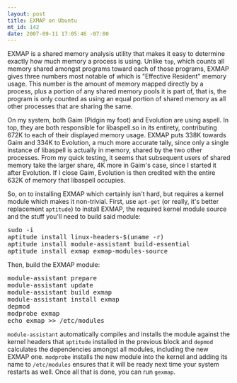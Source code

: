 ```yaml
--- 
layout: post
title: EXMAP on Ubuntu
mt_id: 142
date: 2007-09-11 17:05:46 -07:00
---
```

EXMAP is a shared memory analysis utility that makes it easy to determine exactly how much memory a process is using.  Unlike `top`, which counts all memory shared amongst programs toward each of those programs, EXMAP gives three numbers most notable of which is "Effective Resident" memory usage.  This number is the amount of memory mapped directly by a process, plus a portion of any shared memory pools it is part of, that is, the program is only counted as using an equal portion of shared memory as all other processes that are sharing the same.

On my system, both Gaim (Pidgin my foot) and Evolution are using aspell.  In top, they are both responsible for libaspell.so in its entirety, contributing 672K to each of their displayed memory usage.  EXMAP puts 338K towards Gaim and 334K to Evolution, a much more accurate tally, since only a single instance of libaspell is actually in memory, shared by the two other processes.  From my quick testing, it seems that subsequent users of shared memory take the larger share, 4K more in Gaim's case, since I started it after Evolution.  If I close Gaim, Evolution is then credited with the entire 632K of memory that libaspell occupies.

So, on to installing EXMAP which certainly isn't hard, but requires a kernel module which makes it non-trivial.  First, use `apt-get` (or really, it's better replacement `aptitude`) to install EXMAP, the required kernel module source and the stuff you'll need to build said module:

<pre>
sudo -i
aptitude install linux-headers-$(uname -r)
aptitude install module-assistant build-essential
aptitude install exmap exmap-modules-source
</pre>

Then, build the EXMAP module:

<pre>
module-assistant prepare
module-assistant update
module-assistant build exmap
module-assistant install exmap
depmod
modprobe exmap
echo exmap >> /etc/modules
</pre>

`module-assistant` automatically compiles and installs the module against the kernel headers that `aptitude` installed in the previous block and `depmod` calculates the dependencies amongst all modules, including the new EXMAP one.  `modprobe` installs the new module into the kernel and adding its name to `/etc/modules` ensures that it will be ready next time your system restarts as well.  Once all that is done, you can run `gexmap`.
